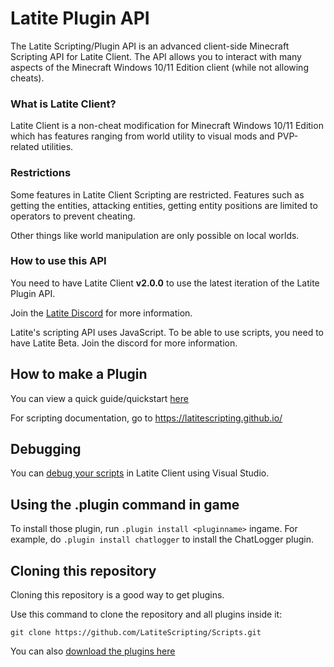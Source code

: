 # Latite Plugin API

The Latite Scripting/Plugin API is an advanced client-side Minecraft Scripting API for Latite Client. The API allows you to interact with many aspects of the Minecraft Windows 10/11 Edition client (while not allowing cheats).

### What is Latite Client?
Latite Client is a non-cheat modification for Minecraft Windows 10/11 Edition which has features ranging from world utility to visual mods and PVP-related utilities. 

### Restrictions
Some features in Latite Client Scripting are restricted. Features such as getting the entities, attacking entities, getting entity positions are limited to operators to prevent cheating.

Other things like world manipulation are only possible on local worlds.

### How to use this API

You need to have Latite Client **v2.0.0** to use the latest iteration of the Latite Plugin API.

Join the [Latite Discord](https://discord.gg/latite) for more information.

Latite's scripting API uses JavaScript. To be able to use scripts, you need to have Latite Beta. Join the discord for more information.

## How to make a Plugin

You can view a quick guide/quickstart [here](https://github.com/LatiteScripting/Scripts/tree/master/how-to-make-a-script.md)

For scripting documentation, go to https://latitescripting.github.io/

## Debugging

You can [debug your scripts](https://github.com/LatiteScripting/Scripts/tree/master/debugging.md) in Latite Client using Visual Studio.

## Using the .plugin command in game
To install those plugin, run `.plugin install <pluginname>` ingame. For example, do `.plugin install chatlogger` to install the ChatLogger plugin.

## Cloning this repository
Cloning this repository is a good way to get plugins.

Use this command to clone the repository and all plugins inside it:
```console
git clone https://github.com/LatiteScripting/Scripts.git
```
You can also [download the plugins here](https://github.com/LatiteScripting/Scripts/archive/refs/heads/master.zip)
